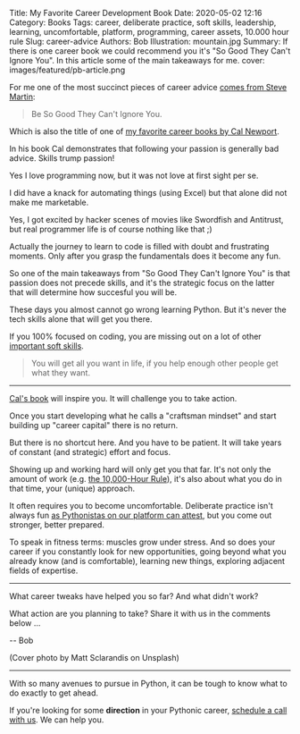 Title: My Favorite Career Development Book
Date: 2020-05-02 12:16
Category: Books
Tags: career, deliberate practice, soft skills, leadership, learning, uncomfortable, platform, programming, career assets, 10.000 hour rule
Slug: career-advice
Authors: Bob
Illustration: mountain.jpg
Summary: If there is one career book we could recommend you it's "So Good They Can't Ignore You". In this article some of the main takeaways for me.
cover: images/featured/pb-article.png

For me one of the most succinct pieces of career advice [comes from Steve Martin](https://www.youtube.com/watch?v=teAvv6jnuXY):

> Be So Good They Can't Ignore You.

Which is also the title of one of [my favorite career books by Cal Newport](http://www.amazon.com/dp/1455509124/?tag=pyb0f-20).

In his book Cal demonstrates that following your passion is generally bad advice. Skills trump passion!

Yes I love programming now, but it was not love at first sight per se. 

I did have a knack for automating things (using Excel) but that alone did not make me marketable.

Yes, I got excited by hacker scenes of movies like Swordfish and Antitrust, but real programmer life is of course nothing like that ;)

Actually the journey to learn to code is filled with doubt and frustrating moments. Only after you grasp the fundamentals does it become any fun.

So one of the main takeaways from "So Good They Can't Ignore You" is that passion does not precede skills, and it's the strategic  focus on the latter that will determine how succesful you will be.

These days you almost cannot go wrong learning Python. But it's never the tech skills alone that will get you there.

If you 100% focused on coding, you are missing out on a lot of other [important soft skills](https://www.linkedin.com/posts/bbelderbos_softskills-leadershipgoals-negotiation-activity-6661864706698956800-_Dey).

> You will get all you want in life, if you help enough other people get what they want.

---

[Cal's book](http://www.amazon.com/dp/1455509124/?tag=pyb0f-20) will inspire you. It will challenge you to take action. 

Once you start developing what he calls a "craftsman mindset" and start building up "career capital" there is no return.

But there is no shortcut here. And you have to be patient. It will take years of constant (and strategic) effort and focus.

Showing up and working hard will only get you that far. It's not only the amount of work (e.g. [the 10,000-Hour Rule](https://en.wikipedia.org/wiki/Outliers_(book))), it's also about what you do in that time, your (unique) approach. 

It often requires you to become uncomfortable. Deliberate practice isn't always fun [as Pythonistas on our platform can attest](https://codechalleng.es/testimonials), but you come out stronger, better prepared.

To speak in fitness terms: muscles grow under stress. And so does your career if you constantly look for new opportunities, going beyond what you already know (and is comfortable), learning new things, exploring adjacent fields of expertise.

---

What career tweaks have helped you so far? And what didn't work?

What action are you planning to take? Share it with us in the comments below ...

-- Bob

(Cover photo by Matt Sclarandis on Unsplash)

---

With so many avenues to pursue in Python, it can be tough to know what to do exactly to get ahead.

If you're looking for some **direction** in your Pythonic career, [schedule a call with us](https://pybit.es/pages/apply.html). We can help you.
